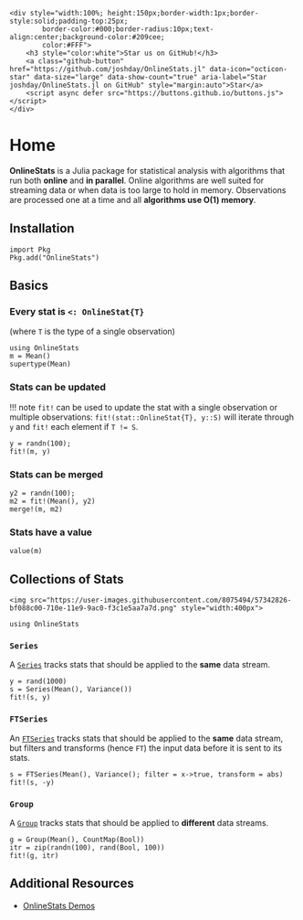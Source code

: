```@raw html
<div style="width:100%; height:150px;border-width:1px;border-style:solid;padding-top:25px;
        border-color:#000;border-radius:10px;text-align:center;background-color:#209cee;
        color:#FFF">
    <h3 style="color:white">Star us on GitHub!</h3>
    <a class="github-button" href="https://github.com/joshday/OnlineStats.jl" data-icon="octicon-star" data-size="large" data-show-count="true" aria-label="Star joshday/OnlineStats.jl on GitHub" style="margin:auto">Star</a>
    <script async defer src="https://buttons.github.io/buttons.js"></script>
</div>
```

# Home

**OnlineStats** is a Julia package for statistical analysis with algorithms that run both **online** and **in parallel**.  Online algorithms are well suited for streaming data or when data is too large to hold in memory.  Observations are processed one at a time and all **algorithms use O(1) memory**.

## Installation

```
import Pkg
Pkg.add("OnlineStats")
```

## Basics

### Every stat is `<: OnlineStat{T}`

(where `T` is the type of a single observation)

```@repl index
using OnlineStats
m = Mean()
supertype(Mean)
```

### Stats can be updated

!!! note
    `fit!` can be used to update the stat with a single observation or multiple observations: `fit!(stat::OnlineStat{T}, y::S)` will iterate through `y` and `fit!` each element if `T != S`.

```@repl index
y = randn(100);
fit!(m, y)
```

### Stats can be merged

```@repl index
y2 = randn(100);
m2 = fit!(Mean(), y2)
merge!(m, m2)
```

### Stats have a value

```@repl index
value(m)
```

## Collections of Stats

```@raw html
<img src="https://user-images.githubusercontent.com/8075494/57342826-bf088c00-710e-11e9-9ac0-f3c1e5aa7a7d.png" style="width:400px">
```

```@setup collections
using OnlineStats
```

### `Series`
A [`Series`](@ref) tracks stats that should be applied to the **same** data stream.

```@example collections
y = rand(1000)
s = Series(Mean(), Variance())
fit!(s, y)
```


### `FTSeries`

An [`FTSeries`](@ref) tracks stats that should be applied to the **same** data stream, but filters and transforms (hence `FT`) the input data before it is sent to its stats.

```@example collections
s = FTSeries(Mean(), Variance(); filter = x->true, transform = abs)
fit!(s, -y)
```


### `Group`

A [`Group`](@ref) tracks stats that should be applied to **different** data streams.

```@example collections
g = Group(Mean(), CountMap(Bool))
itr = zip(randn(100), rand(Bool, 100))
fit!(g, itr)
```

## Additional Resources

- [OnlineStats Demos](https://github.com/joshday/OnlineStatsDemos)

